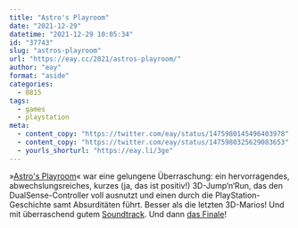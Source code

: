 ```yaml
---
title: "Astro's Playroom"
date: "2021-12-29"
datetime: "2021-12-29 10:05:34"
id: "37743"
slug: "astros-playroom"
url: "https://eay.cc/2021/astros-playroom/"
author: "eay"
format: "aside"
categories:
  - 0815
tags:
  - games
  - playstation
meta:
  - content_copy: "https://twitter.com/eay/status/1475980145496403978"
  - content_copy: "https://twitter.com/eay/status/1475980325629083653"
  - yourls_shorturl: "https://eay.li/3ge"
---
```


»[Astro's Playroom](https://www.playstation.com/de-de/games/astros-playroom/)« war eine gelungene Überraschung: ein hervorragendes, abwechslungsreiches, kurzes (ja, das ist positiv!) 3D-Jump‘n‘Run, das den DualSense-Controller voll ausnutzt und einen durch die PlayStation-Geschichte samt Absurditäten führt. Besser als die letzten 3D-Marios! Und mit überraschend gutem [Soundtrack](https://music.apple.com/de/album/astros-playroom-original-video-game-soundtrack/1557546700). Und dann [das Finale](https://twitter.com/eay/status/1475977491189751823)!
